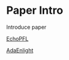 # Paper Intro
Introduce paper

[EchoPFL](https://github.com/ShawnLee1022/PaperIntro/blob/main/EchoPFL.md)

[AdaEnlight](https://github.com/ShawnLee1022/PaperIntro/blob/main/AdaEnlight.md)

